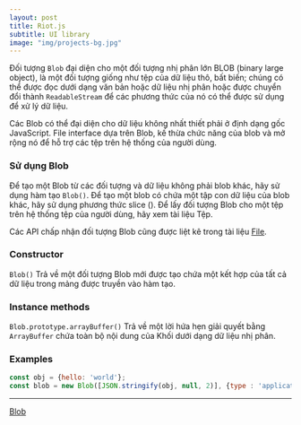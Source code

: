 ```yaml
---
layout: post
title: Riot.js
subtitle: UI library
image: "img/projects-bg.jpg"
---
```


Đối tượng `Blob` đại diện cho một đối tượng nhị phân lớn BLOB (binary large object), là một đối tượng giống như tệp của dữ liệu thô, bất biến; chúng có thể được đọc dưới dạng văn bản hoặc dữ liệu nhị phân hoặc được chuyển đổi thành `ReadableStream` để các phương thức của nó có thể được sử dụng để xử lý dữ liệu.

Các Blob có thể đại diện cho dữ liệu không nhất thiết phải ở định dạng gốc JavaScript. File interface dựa trên Blob, kế thừa chức năng của blob và mở rộng nó để hỗ trợ các tệp trên hệ thống của người dùng.

### Sử dụng Blob

Để tạo một Blob từ các đối tượng và dữ liệu không phải blob khác, hãy sử dụng hàm tạo `Blob()`. Để tạo một blob có chứa một tập con dữ liệu của blob khác, hãy sử dụng phương thức slice (). Để lấy đối tượng Blob cho một tệp trên hệ thống tệp của người dùng, hãy xem tài liệu Tệp.

Các API chấp nhận đối tượng Blob cũng được liệt kê trong tài liệu [File](https://developer.mozilla.org/en-US/docs/Web/API/File).

### Constructor
`Blob()` Trả về một đối tượng Blob mới được tạo chứa một kết hợp của tất cả dữ liệu trong mảng được truyền vào hàm tạo.

### Instance methods

`Blob.prototype.arrayBuffer()` Trả về một lời hứa hẹn giải quyết bằng `ArrayBuffer` chứa toàn bộ nội dung của Khối dưới dạng dữ liệu nhị phân.

### Examples
```javascript
const obj = {hello: 'world'};
const blob = new Blob([JSON.stringify(obj, null, 2)], {type : 'application/json'});
```

-----

[Blob](https://developer.mozilla.org/en-US/docs/Web/API/Blob)